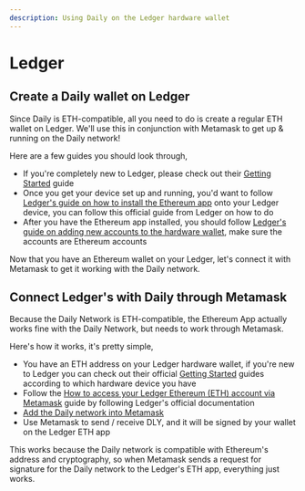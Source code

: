 ```yaml
---
description: Using Daily on the Ledger hardware wallet
---
```


# Ledger

## Create a Daily wallet on Ledger

Since Daily is ETH-compatible, all you need to do is create a regular ETH wallet on Ledger. We'll use this in conjunction with Metamask to get up & running on the Daily network!&#x20;

Here are a few guides you should look through,&#x20;

* If you're completely new to Ledger, please check out their [Getting Started](https://support.ledger.com/hc/en-us/sections/4404369606801-Getting-Started?docs=true) guide&#x20;
* Once you get your device set up and running, you'd want to follow [Ledger's guide on how to install the Ethereum app](https://support.ledger.com/hc/en-us/articles/360009576554-Ethereum-ETH-?support=true) onto your Ledger device, you can follow this official guide from Ledger on how to do&#x20;
* After you have the Ethereum app installed, you should follow [Ledger's guide on adding new accounts to the hardware wallet](https://support.ledger.com/hc/en-us/articles/4404389482641-Add-your-accounts?docs=true), make sure the accounts are Ethereum accounts&#x20;

Now that you have an Ethereum wallet on your Ledger, let's connect it with Metamask to get it working with the Daily network.&#x20;



## Connect Ledger's with Daily through Metamask

Because the Daily Network is ETH-compatible, the Ethereum App actually works fine with the Daily Network, but needs to work through Metamask.&#x20;

Here's how it works, it's pretty simple,&#x20;

* You have an ETH address on your Ledger hardware wallet, if you're new to Ledger you can check out their official [Getting Started](https://support.ledger.com/hc/en-us/sections/4404369606801-Getting-Started?docs=true) guides according to which hardware device you have
* Follow the [How to access your Ledger Ethereum (ETH) account via Metamask](https://support.ledger.com/hc/en-us/articles/4404366864657-Set-up-and-use-MetaMask-to-access-your-Ledger-Ethereum-ETH-account?docs=true) guide by following Ledger's official documentation&#x20;
* [Add the Daily network into Metamask](metamask.md)&#x20;
* Use Metamask to send / receive DLY, and it will be signed by your wallet on the Ledger ETH app

This works because the Daily network is compatible with Ethereum's address and cryptography, so when Metamask sends a request for signature for the Daily network to the Ledger's ETH app, everything just works.&#x20;

